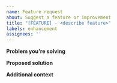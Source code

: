 ```yaml
---
name: Feature request
about: Suggest a feature or improvement
title: "[FEATURE] - <describe feature>"
labels: enhancement
assignees: ''
---
```


**Problem you're solving**

**Proposed solution**

**Additional context**
